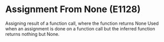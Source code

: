 # Assignment From None (E1128)

Assigning result of a function call, where the function returns None
Used when an assignment is done on a function call but the inferred
function returns nothing but None.
